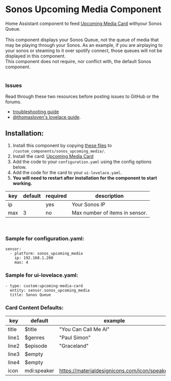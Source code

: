 # Sonos Upcoming Media Component

Home Assistant component to feed [Upcoming Media Card](https://github.com/custom-cards/upcoming-media-card) withyour Sonos Queue.</br></br>
This component displays your Sonos Queue, not the queue of media that may be playing through your Sonos. As an example, if you are airplaying to your sonos or steaming to it over spotify connect, those queues will not be displayed in this component.</br>
This component does not require, nor conflict with, the default Sonos component.</br></br>
### Issues
Read through these two resources before posting issues to GitHub or the forums.
* [troubleshooting guide](https://github.com/custom-cards/upcoming-media-card/blob/master/troubleshooting.md)
* [@thomasloven's lovelace guide](https://github.com/thomasloven/hass-config/wiki/Lovelace-Plugins).

## Installation:

1. Install this component by copying [these files](https://github.com/JackJPowell/sensor.sonos_upcoming_media/tree/main/custom-components) to `/custom_components/sonos_upcoming_media/`.
2. Install the card: [Upcoming Media Card](https://github.com/custom-cards/upcoming-media-card)
3. Add the code to your `configuration.yaml` using the config options below.
4. Add the code for the card to your `ui-lovelace.yaml`. 
5. **You will need to restart after installation for the component to start working.**

| key | default | required | description
| --- | --- | --- | ---
| ip | | yes | Your Sonos IP
| max | 3 | no | Max number of items in sensor.
</br>

### Sample for configuration.yaml:

```
sensor:
  - platform: sonos_upcoming_media
    ip: 192.168.1.200
    max: 4
```

### Sample for ui-lovelace.yaml:

    - type: custom:upcoming-media-card
      entity: sensor.sonos_upcoming_media
      title: Sonos Queue
      
      
### Card Content Defaults:

| key | default | example |
| --- | --- | --- |
| title | $title | "You Can Call Me Al" |
| line1 | $genres | "Paul Simon" |
| line2 | $episode | "Graceland"|
| line3 | $empty  | |
| line4 | $empty | |
| icon | mdi:speaker | https://materialdesignicons.com/icon/speaker
